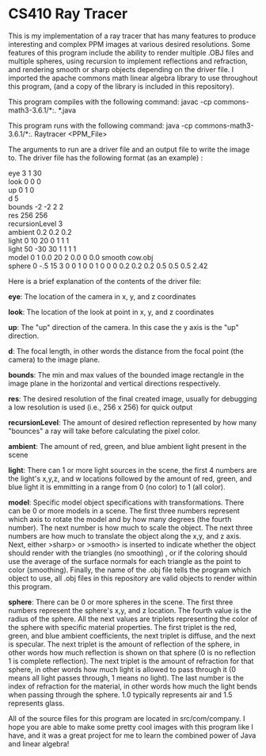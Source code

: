 # CS410 Ray Tracer

This is my implementation of a ray tracer that has many features to produce interesting and complex PPM images at various desired resolutions. Some features of this program include the ability to render multiple .OBJ files and multiple spheres, using recursion to implement reflections and refraction, and rendering smooth or sharp objects depending on the driver file. I imported the apache commons math linear algebra library to use throughout this program, (and a copy of the library is included in this repository).

This program compiles with the following command:             javac -cp commons-math3-3.6.1/*:. *.java

This program runs with the following command:                 java -cp commons-math3-3.6.1/*:. Raytracer <driverFile> <PPM_File>

The arguments to run are a driver file and an output file to write the image to. The driver file has the following format (as an example) :


eye 3 1 30                
look 0 0 0                
up 0 1 0                   
d 5                        
bounds -2 -2 2 2           
res 256 256                                 
recursionLevel 3                   
ambient 0.2 0.2 0.2                 
light 0 10 20 0 1 1 1                        
light 50 -30 30 1 1 1 1                       
model 0 1 0.0 20 2 0.0 0 0.0 smooth cow.obj                  
sphere 0 -.5 15 3 0 0 1 0 0 1 0 0 0 0.2 0.2 0.2 0.5 0.5 0.5 2.42              


Here is a brief explanation of the contents of the driver file:

**eye**: The location of the camera in x, y, and z coordinates

**look**: The location of the look at point in x, y, and z coordinates

**up**: The "up" direction of the camera. In this case the y axis is the "up" direction.

**d**: The focal length, in other words the distance from the focal point (the camera) to the image plane. 

**bounds**: The min and max values of the bounded image rectangle in the image plane in the horizontal and vertical directions respectively. 

**res**: The desired resolution of the final created image, usually for debugging a low resolution is used (i.e., 256 x 256) for quick output

**recursionLevel**: The amount of desired reflection represented by how many "bounces" a ray will take before calculating the pixel color.

**ambient**: The amount of red, green, and blue ambient light present in the scene

**light**: There can 1 or more light sources in the scene, the first 4 numbers are the light's x,y,z, and w locations followed by the amount of red, green, and blue light it is emmitting in a range from 0 (no color) to 1 (all color).

**model**: Specific model object specifications with transformations. There can be 0 or more models in a scene. The first three numbers represent which axis to rotate the model and by how many degrees (the fourth number). The next number is how much to scale the object. The next three numbers are how much to translate the object along the x,y, and z axis. Next, either >sharp> or >smooth> is inserted to indicate whether the object should render with the triangles (no smoothing) , or if the coloring should use the average of the surface normals for each triangle as the point to color (smoothing). Finally, the name of the .obj file tells the program which object to use, all .obj files in this repository are valid objects to render within this program.

**sphere**: There can be 0 or more spheres in the scene. The first three numbers represent the sphere's x,y, and z location. The fourth value is the radius of the sphere. All the next values are triplets representing the color of the sphere with specific material properties. The first triplet is the red, green, and blue ambient coefficients, the next triplet is diffuse, and the next is specular. The next triplet is the amount of reflection of the sphere, in other words how much reflection is shown on that sphere (0 is no reflection 1 is complete reflection). The next triplet is the amount of refraction for that sphere, in other words how much light is allowed to pass through it (0 means all light passes through, 1 means no light). The last number is the index of refraction for the material, in other words how much the light bends when passing through the sphere. 1.0 typically represents air and 1.5 represents glass.


All of the source files for this program are located in src/com/company. I hope you are able to make some pretty cool images with this program like I have, and it was a great project for me to learn the combined power of Java and linear algebra! 




